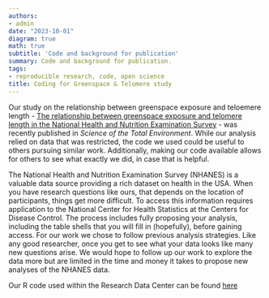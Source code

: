 ```yaml
---
authors:
- admin
date: "2023-10-01"
diagram: true
math: true
subtitle: 'Code and background for publication'
summary: Code and background for publication.
tags:
- reproducible research, code, open science
title: Coding for Greenspace & Telomere study
---
```


Our study on the relationship between greenspace exposure and teloemere length - [The relationship between greenspace exposure and telomere length in the National Health and Nutrition Examination Survey](http://dx.doi.org/10.1016/j.scitotenv.2023.167452) - was recently published in *Science of the Total Environment*. While our analysis relied on data that was restricted, the code we used could be useful to others pursuing similar work. Additionally, making our code available allows for others to see what exactly we did, in case that is helpful.

The National Health and Nutrition Examination Survey (NHANES) is a valuable data source providing a rich dataset on health in the USA. When you have research questions like ours, that depends on the location of participants, things get more difficult. To access this information requires application to the National Center for Health Statistics at the Centers for Disease Control. The process includes fully proposing your analysis, including the table shells that you will fill in (hopefully), before gaining access. For our work we chose to follow previous analysis strategies. Like any good researcher, once you get to see what your data looks like many new questions arise. We would hope to follow up our work to explore the data more but are limited in the time and money it takes to propose new analyses of the NHANES data.

Our R code used within the Research Data Center can be found [here](https://github.com/ogletree-phd/project_greenspace-telomere)